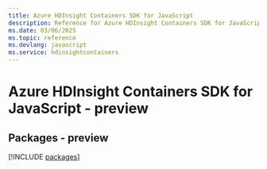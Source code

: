 ```yaml
---
title: Azure HDInsight Containers SDK for JavaScript
description: Reference for Azure HDInsight Containers SDK for JavaScript
ms.date: 03/06/2025
ms.topic: reference
ms.devlang: javascript
ms.service: hdinsightcontainers
---
```

# Azure HDInsight Containers SDK for JavaScript - preview
## Packages - preview
[!INCLUDE [packages](hdinsight-containers-index.md)]